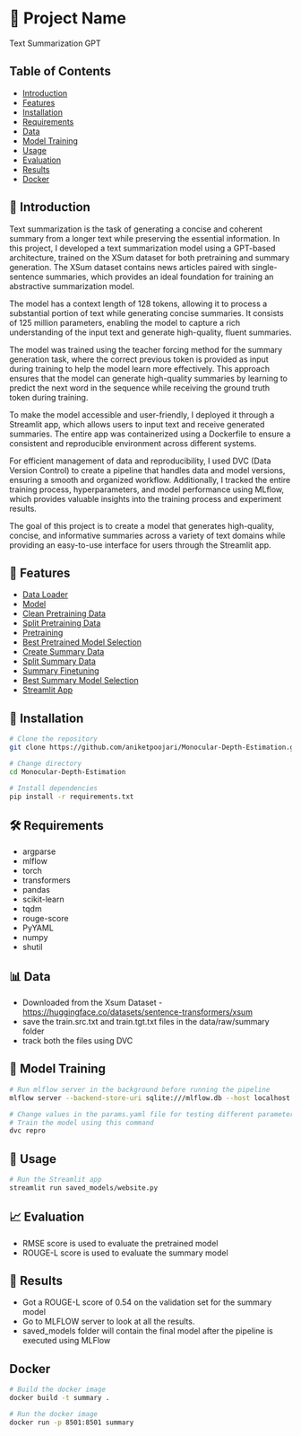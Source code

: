 # 🚀 Project Name

Text Summarization GPT

## Table of Contents

- [Introduction](#introduction)
- [Features](#features)
- [Installation](#installation)
- [Requirements](#requirements)
- [Data](#data)
- [Model Training](#model-training)
- [Usage](#usage)
- [Evaluation](#evaluation)
- [Results](#results)
- [Docker](#docker)

## 📄 Introduction

Text summarization is the task of generating a concise and coherent summary from a longer text while preserving the essential information. In this project, I developed a text summarization model using a GPT-based architecture, trained on the XSum dataset for both pretraining and summary generation. The XSum dataset contains news articles paired with single-sentence summaries, which provides an ideal foundation for training an abstractive summarization model.

The model has a context length of 128 tokens, allowing it to process a substantial portion of text while generating concise summaries. It consists of 125 million parameters, enabling the model to capture a rich understanding of the input text and generate high-quality, fluent summaries.

The model was trained using the teacher forcing method for the summary generation task, where the correct previous token is provided as input during training to help the model learn more effectively. This approach ensures that the model can generate high-quality summaries by learning to predict the next word in the sequence while receiving the ground truth token during training.

To make the model accessible and user-friendly, I deployed it through a Streamlit app, which allows users to input text and receive generated summaries. The entire app was containerized using a Dockerfile to ensure a consistent and reproducible environment across different systems.

For efficient management of data and reproducibility, I used DVC (Data Version Control) to create a pipeline that handles data and model versions, ensuring a smooth and organized workflow. Additionally, I tracked the entire training process, hyperparameters, and model performance using MLflow, which provides valuable insights into the training process and experiment results.

The goal of this project is to create a model that generates high-quality, concise, and informative summaries across a variety of text domains while providing an easy-to-use interface for users through the Streamlit app.

## 🌟 Features

- [Data Loader](src/data_loader.py)
- [Model](src/model.py)
- [Clean Pretraining Data](src/clean_pretraining_data.py)
- [Split Pretraining Data](src/create_pretraining_split.py)
- [Pretraining](src/pretraining.py)
- [Best Pretrained Model Selection](src/log_pretraining_model.py)
- [Create Summary Data](src/create_summary_data.py)
- [Split Summary Data](src/create_summary_split.py)
- [Summary Finetuning](src/summary_generation.py)
- [Best Summary Model Selection](src/log_summary_model.py)
- [Streamlit App](saved_models/website.py)

## 🚚 Installation

```bash
# Clone the repository
git clone https://github.com/aniketpoojari/Monocular-Depth-Estimation.git

# Change directory
cd Monocular-Depth-Estimation

# Install dependencies
pip install -r requirements.txt
```

## 🛠️ Requirements

- argparse
- mlflow
- torch
- transformers
- pandas
- scikit-learn
- tqdm
- rouge-score
- PyYAML
- numpy
- shutil

## 📊 Data

- Downloaded from the Xsum Dataset - https://huggingface.co/datasets/sentence-transformers/xsum
- save the train.src.txt and train.tgt.txt files in the data/raw/summary folder
- track both the files using DVC

## 🤖 Model Training

```bash
# Run mlflow server in the background before running the pipeline
mlflow server --backend-store-uri sqlite:///mlflow.db --host localhost

# Change values in the params.yaml file for testing different parameters
# Train the model using this command
dvc repro
```

## 🚀 Usage

```bash
# Run the Streamlit app
streamlit run saved_models/website.py
```

## 📈 Evaluation

- RMSE score is used to evaluate the pretrained model
- ROUGE-L score is used to evaluate the summary model

## 🎉 Results

- Got a ROUGE-L score of 0.54 on the validation set for the summary model
- Go to MLFLOW server to look at all the results.
- saved_models folder will contain the final model after the pipeline is executed using MLFlow

## Docker

```bash
# Build the docker image
docker build -t summary .

# Run the docker image
docker run -p 8501:8501 summary
```
